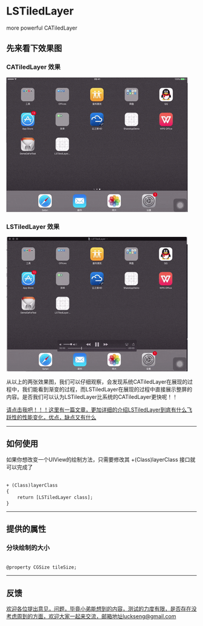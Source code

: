 # LSTiledLayer
more powerful CATiledLayer

## 先来看下效果图

### CATiledLayer 效果

![CATiledLayer](./assets/CATiledLayer.gif)

### LSTiledLayer 效果

![CATiledLayer](./assets/LSTiledLayer.gif)

从以上的两张效果图，我们可以仔细观察，会发现系统CATiledLayer在展现的过程中，我们能看到渐变的过程，而LSTiledLayer在展现的过程中直接展示整屏的内容。是否我们可以认为LSTiledLayer比系统的CATiledLayer更快呢！！

[请点击我吧！！！这里有一篇文章，更加详细的介绍LSTiledLayer到底有什么飞跃性的性能变化，优点，缺点又有什么](https://jsonseng.github.io/LSTiledLayer-Project/)

---

## 如何使用

如果你想改变一个UIView的绘制方法，只需要修改其 +(Class)layerClass 接口就可以完成了

~~~ iOS

+ (Class)layerClass
{
    return [LSTiledLayer class];
}

~~~

---

## 提供的属性

### 分块绘制的大小

~~~ iOS

@property CGSize tileSize;
~~~

---

## 反馈

[欢迎各位提出意见，问题，毕竟小弟能想到的内容，测试的力度有限，是否存在没考虑周到的方面，欢迎大家一起来交流，邮箱地址luckseng@gmail.com](mailto:luckseng@gmail.com)
